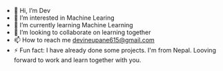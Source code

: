 - 👋 Hi, I’m Dev 
- 👀 I’m interested in Machine Learing
- 🌱 I’m currently learning Machine Learning
- 💞️ I’m looking to collaborate on learning together
- 📫 How to reach me devineupane615@gmail.com
- ⚡ Fun fact: I have already done some projects. I'm from Nepal. Looving forward to work and learn together with you.

<!---
devill543/devill543 is a ✨ special ✨ repository because its `README.md` (this file) appears on your GitHub profile.
You can click the Preview link to take a look at your changes.
--->
